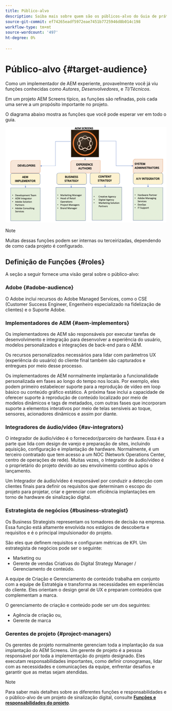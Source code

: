 ```yaml
---
title: Público-alvo
description: Saiba mais sobre quem são os públicos-alvo do Guia de práticas recomendadas do AEM Screens.
source-git-commit: ef74265eadf5972eae7451b7725946d8b014c198
workflow-type: tm+mt
source-wordcount: '497'
ht-degree: 0%

---
```



# Público-alvo {#target-audience}

Como um implementador de AEM experiente, provavelmente você já viu funções conhecidas como *Autores*, *Desenvolvedores*, e *TI/Técnicos*.

Em um projeto AEM Screens típico, as funções são refinadas, pois cada uma serve a um propósito importante no projeto.

O diagrama abaixo mostra as funções que você pode esperar ver em todo o guia.

![](/help/assets/roles-used.png)

>[!NOTE]
>Muitas dessas funções podem ser internas ou terceirizadas, dependendo de como cada projeto é configurado.

## Definição de Funções {#roles}

A seção a seguir fornece uma visão geral sobre o público-alvo:

### Adobe {#adobe-audience}

O Adobe inclui recursos do Adobe Managed Services, como o CSE (Customer Success Engineer, Engenheiro especializado na fidelização de clientes) e o Suporte Adobe.

### Implementadores de AEM {#aem-implementors}

Os implementadores de AEM são responsáveis por executar tarefas de desenvolvimento e integração para desenvolver a experiência do usuário, modelos personalizados e integrações de back-end para o AEM.

Os recursos personalizados necessários para lidar com parâmetros UX (experiência do usuário) do cliente final também são capturados e entregues por meio desse processo.

Os implementadores de AEM normalmente implantarão a funcionalidade personalizada em fases ao longo do tempo nos locais. Por exemplo, eles podem primeiro estabelecer suporte para a reprodução de vídeo em loop básico ou conteúdo gráfico estático. A próxima fase inclui a capacidade de oferecer suporte à reprodução de conteúdo localizado por meio de modelos dinâmicos e tags de metadados, com outras fases que incorporam suporte a elementos interativos por meio de telas sensíveis ao toque, sensores, acionadores dinâmicos e assim por diante.

### Integradores de áudio/vídeo {#av-integrators}

O integrador de áudio/vídeo é o fornecedor/parceiro de hardware. Essa é a parte que lida com design de varejo e preparação de sites, incluindo aquisição, configuração e implantação de hardware. Normalmente, é um terceiro contratado que tem acesso a um NOC (Network Operations Center, centro de operações de rede). Muitas vezes, o Integrador de áudio/vídeo é o proprietário do projeto devido ao seu envolvimento contínuo após o lançamento.

Um Integrador de áudio/vídeo é responsável por conduzir a detecção com clientes finais para definir os requisitos que determinam o escopo do projeto para projetar, criar e gerenciar com eficiência implantações em torno de hardware de sinalização digital.

### Estrategista de negócios {#business-strategist}

Os Business Strategists representam os tomadores de decisão na empresa. Essa função está altamente envolvida nos estágios de descoberta e requisitos e é o principal impulsionador do projeto.

São eles que definem requisitos e configuram métricas de KPI. Um estrategista de negócios pode ser o seguinte:

* Marketing ou
* Gerente de vendas Criativas do Digital Strategy Manager / Gerenciamento de conteúdo.

A equipe de Criação e Gerenciamento de conteúdo trabalha em conjunto com a equipe de Estratégia e transforma as necessidades em experiências do cliente. Eles orientam o design geral de UX e preparam conteúdos que complementam a marca.

O gerenciamento de criação e conteúdo pode ser um dos seguintes:

* Agência de criação ou,
* Gerente de marca

### Gerentes de projeto {#project-managers}

Os gerentes de projeto normalmente gerenciam toda a implantação da sua implantação do AEM Screens. Um gerente de projeto é a pessoa responsável por toda a implementação do projeto designado. Eles executam responsabilidades importantes, como definir cronogramas, lidar com as necessidades e comunicações da equipe, enfrentar desafios e garantir que as metas sejam atendidas.

>[!NOTE]
>Para saber mais detalhes sobre as diferentes funções e responsabilidades e o público-alvo de um projeto de sinalização digital, consulte **[Funções e responsabilidades do projeto](https://experienceleague.adobe.com/en/docs/experience-manager-screens/user-guide/digital-signage-network/project-roles-responsibilities)**.
